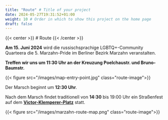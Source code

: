 ```yaml
---
title: "Route" # Title of your project
date: 2024-05-27T19:31:52+01:00
weight: 10 # Order in which to show this project on the home page
draft: false
---
```

{{< center >}} # Route {{< /center >}}

**Am 15. Juni 2024** wird die russischsprachige LGBTQ+-Community Quarteera die 5. Marzahn-Pride im Berliner Bezirk Marzahn veranstalten.

**Treffen wir uns um 11:30 Uhr an der Kreuzung Poelchaustr. und Bruno-Baumstr.** 

{{< figure src="/images/map-entry-point.jpg" class="route-image">}}

Der Marsch beginnt um **12:30 Uhr**.

Nach dem Marsch findet traditionell von **14:30** bis 19:00 Uhr ein Straßenfest auf dem **[Victor-Klemperer-Platz](https://maps.app.goo.gl/12PfkDRWKR8yqouCA)** statt.

{{< figure src="/images/marzahn-route-map.png" class="route-image">}}